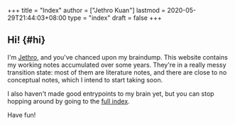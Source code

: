 +++
title = "Index"
author = ["Jethro Kuan"]
lastmod = 2020-05-29T21:44:03+08:00
type = "index"
draft = false
+++

## Hi! {#hi}

I'm [Jethro](https://www.jethro.dev/), and you've chanced upon my braindump. This website contains my working notes accumulated over some years. They're in a really messy transition state: most of them are literature notes, and there are close to no conceptual notes, which I intend to start taking soon.

I also haven't made good entrypoints to my brain yet, but you can stop hopping around by going to the
[full index](https://braindump.jethro.dev/posts/).

Have fun!
